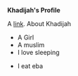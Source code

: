 **Khadijah's Profile**

A [link]( https://github.com/khadijahLF "Link to my Github account").
About Khadijah
* A Girl
* A muslim
* I love sleeping
- I eat eba
